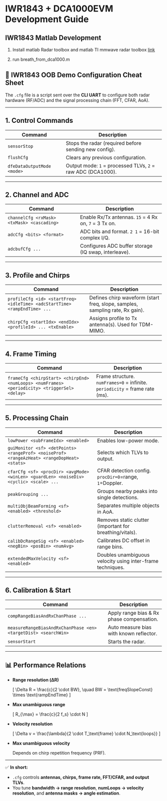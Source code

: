 # IWR1843 + DCA1000EVM Development Guide

## IWR1843 Matlab Development

1. Install matlab Radar toolbox and matlab TI mmwave radar toolbox [link](https://www.mathworks.com/hardware-support/ti-mmwave-radar.html?s_tid=srchtitle_hardware_catalog_main_1_ti+mmwave)

2. run breath_from_dca1000.m


## 📘 IWR1843 OOB Demo Configuration Cheat Sheet

The `.cfg` file is a script sent over the **CLI UART** to configure both radar hardware (RF/ADC) and the signal processing chain (FFT, CFAR, AoA).  

---

## 1. Control Commands
| Command | Description |
|---------|-------------|
| `sensorStop` | Stops the radar (required before sending new config). |
| `flushCfg` | Clears any previous configuration. |
| `dfeDataOutputMode <mode>` | Output mode: `1` = processed TLVs, `2` = raw ADC (DCA1000). |

---

## 2. Channel and ADC
| Command | Description |
|---------|-------------|
| `channelCfg <rxMask> <txMask> <cascading>` | Enable Rx/Tx antennas. `15` = 4 Rx on, `7` = 3 Tx on. |
| `adcCfg <bits> <format>` | ADC bits and format. `2 1` = 16-bit complex I/Q. |
| `adcbufCfg ...` | Configures ADC buffer storage (IQ swap, interleave). |

---

## 3. Profile and Chirps
| Command | Description |
|---------|-------------|
| `profileCfg <id> <startFreq> <idleTime> <adcStartTime> <rampEndTime> ...` | Defines chirp waveform (start freq, slope, samples, sampling rate, Rx gain). |
| `chirpCfg <startIdx> <endIdx> <profileId> ... <txEnable>` | Assigns profile to Tx antenna(s). Used for TDM-MIMO. |

---

## 4. Frame Timing
| Command | Description |
|---------|-------------|
| `frameCfg <chirpStart> <chirpEnd> <numLoops> <numFrames> <periodicity> <triggerSel> <delay>` | Frame structure. `numFrames=0` = infinite. `periodicity` = frame rate (ms). |

---

## 5. Processing Chain
| Command | Description |
|---------|-------------|
| `lowPower <subFrameIdx> <enabled>` | Enables low-power mode. |
| `guiMonitor <sf> <detPoints> <rangeProf> <noiseProf> <rangeAzHeat> <rangeDopHeat> <stats>` | Selects which TLVs to output. |
| `cfarCfg <sf> <procDir> <avgMode> <winLen> <guardLen> <noiseDiv> <cyclic> <scale> ...` | CFAR detection config. `procDir=0`=range, `1`=Doppler. |
| `peakGrouping ...` | Groups nearby peaks into single detections. |
| `multiObjBeamForming <sf> <enabled> <threshold>` | Separates multiple objects in AoA. |
| `clutterRemoval <sf> <enabled>` | Removes static clutter (important for breathing/vitals). |
| `calibDcRangeSig <sf> <enabled> <negBin> <posBin> <numAvg>` | Calibrates DC offset in range bins. |
| `extendedMaxVelocity <sf> <enabled>` | Doubles unambiguous velocity using inter-frame techniques. |

---

## 6. Calibration & Start
| Command | Description |
|---------|-------------|
| `compRangeBiasAndRxChanPhase ...` | Apply range bias & Rx phase compensation. |
| `measureRangeBiasAndRxChanPhase <en> <targetDist> <searchWin>` | Auto measure bias with known reflector. |
| `sensorStart` | Starts the radar. |

---

## 📊 Performance Relations
- **Range resolution (ΔR)**
  
  \[
  \Delta R = \frac{c}{2 \cdot BW}, \quad BW = \text{freqSlopeConst} \times \text{rampEndTime}
  \]

- **Max unambiguous range**

  \[
  R_{\max} = \frac{c}{2 f_s} \cdot N
  \]

- **Velocity resolution**
  
  \[
  \Delta v = \frac{\lambda}{2 \cdot T_\text{frame} \cdot N_\text{loops}}
  \]

- **Max unambiguous velocity**
  
  Depends on chirp repetition frequency (PRF).  

---

✅ **In short:**  
- `.cfg` controls **antennas, chirps, frame rate, FFT/CFAR, and output TLVs**.  
- You tune **bandwidth → range resolution**, **numLoops → velocity resolution**, and **antenna masks → angle estimation**.  
